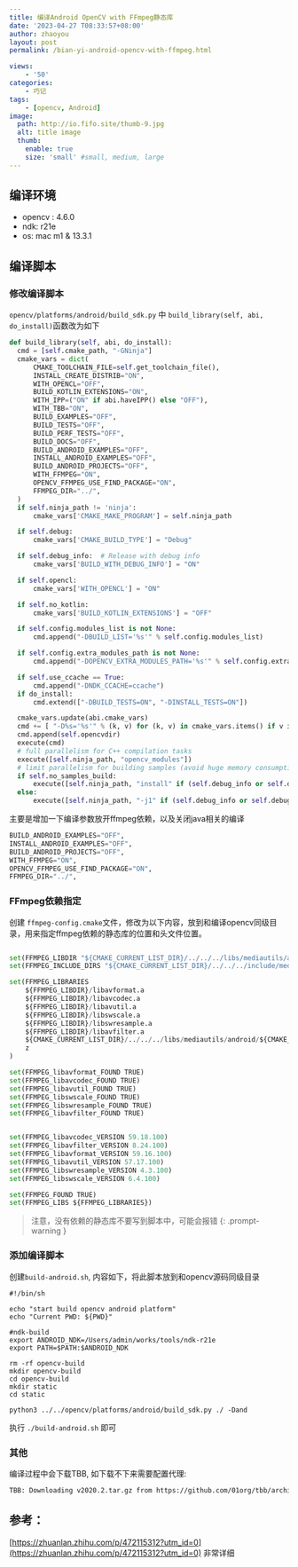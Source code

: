```yaml
---
title: 编译Android OpenCV with FFmpeg静态库
date: '2023-04-27 T08:33:57+08:00'
author: zhaoyou
layout: post
permalink: /bian-yi-android-opencv-with-ffmpeg.html

views:
    - '50'
categories:
    - 巧记
tags:
    - [opencv, Android]
image:
  path: http://io.fifo.site/thumb-9.jpg
  alt: title image
  thumb:  
    enable: true
    size: 'small' #small, medium, large
---
```


 

## 编译环境

- opencv : 4.6.0
- ndk: r21e
- os: mac m1 & 13.3.1



## 编译脚本

### 修改编译脚本

`opencv/platforms/android/build_sdk.py` 中 `build_library(self, abi, do_install)`函数改为如下

```python
def build_library(self, abi, do_install):
  cmd = [self.cmake_path, "-GNinja"]
  cmake_vars = dict(
      CMAKE_TOOLCHAIN_FILE=self.get_toolchain_file(),
      INSTALL_CREATE_DISTRIB="ON",
      WITH_OPENCL="OFF",
      BUILD_KOTLIN_EXTENSIONS="ON",
      WITH_IPP=("ON" if abi.haveIPP() else "OFF"),
      WITH_TBB="ON",
      BUILD_EXAMPLES="OFF",
      BUILD_TESTS="OFF",
      BUILD_PERF_TESTS="OFF",
      BUILD_DOCS="OFF",
      BUILD_ANDROID_EXAMPLES="OFF",
      INSTALL_ANDROID_EXAMPLES="OFF",
      BUILD_ANDROID_PROJECTS="OFF",
      WITH_FFMPEG="ON",
      OPENCV_FFMPEG_USE_FIND_PACKAGE="ON",
      FFMPEG_DIR="../",
  )
  if self.ninja_path != 'ninja':
      cmake_vars['CMAKE_MAKE_PROGRAM'] = self.ninja_path

  if self.debug:
      cmake_vars['CMAKE_BUILD_TYPE'] = "Debug"

  if self.debug_info:  # Release with debug info
      cmake_vars['BUILD_WITH_DEBUG_INFO'] = "ON"

  if self.opencl:
      cmake_vars['WITH_OPENCL'] = "ON"

  if self.no_kotlin:
      cmake_vars['BUILD_KOTLIN_EXTENSIONS'] = "OFF"

  if self.config.modules_list is not None:
      cmd.append("-DBUILD_LIST='%s'" % self.config.modules_list)

  if self.config.extra_modules_path is not None:
      cmd.append("-DOPENCV_EXTRA_MODULES_PATH='%s'" % self.config.extra_modules_path)

  if self.use_ccache == True:
      cmd.append("-DNDK_CCACHE=ccache")
  if do_install:
      cmd.extend(["-DBUILD_TESTS=ON", "-DINSTALL_TESTS=ON"])

  cmake_vars.update(abi.cmake_vars)
  cmd += [ "-D%s='%s'" % (k, v) for (k, v) in cmake_vars.items() if v is not None]
  cmd.append(self.opencvdir)
  execute(cmd)
  # full parallelism for C++ compilation tasks
  execute([self.ninja_path, "opencv_modules"])
  # limit parallelism for building samples (avoid huge memory consumption)
  if self.no_samples_build:
      execute([self.ninja_path, "install" if (self.debug_info or self.debug) else "install/strip"])
  else:
      execute([self.ninja_path, "-j1" if (self.debug_info or self.debug) else "-j3", "install" if (self.debug_info or self.debug) else "install/strip"])
```

主要是增加一下编译参数放开ffmpeg依赖，以及关闭java相关的编译

```python
BUILD_ANDROID_EXAMPLES="OFF",
INSTALL_ANDROID_EXAMPLES="OFF",
BUILD_ANDROID_PROJECTS="OFF",
WITH_FFMPEG="ON",
OPENCV_FFMPEG_USE_FIND_PACKAGE="ON",
FFMPEG_DIR="../",
```

### FFmpeg依赖指定

创建 `ffmpeg-config.cmake`文件，修改为以下内容，放到和编译opencv同级目录，用来指定ffmpeg依赖的静态库的位置和头文件位置。

```python

set(FFMPEG_LIBDIR "${CMAKE_CURRENT_LIST_DIR}/../../../libs/mediautils/android/${CMAKE_ANDROID_ARCH_ABI}/Release/ffmpeg")
set(FFMPEG_INCLUDE_DIRS "${CMAKE_CURRENT_LIST_DIR}/../../../include/mediautils/ffmpeg")

set(FFMPEG_LIBRARIES
    ${FFMPEG_LIBDIR}/libavformat.a
    ${FFMPEG_LIBDIR}/libavcodec.a
    ${FFMPEG_LIBDIR}/libavutil.a
    ${FFMPEG_LIBDIR}/libswscale.a
    ${FFMPEG_LIBDIR}/libswresample.a
    ${FFMPEG_LIBDIR}/libavfilter.a
    ${CMAKE_CURRENT_LIST_DIR}/../../../libs/mediautils/android/${CMAKE_ANDROID_ARCH_ABI}/Release/zpx264/libx264.a
    z
)

set(FFMPEG_libavformat_FOUND TRUE)
set(FFMPEG_libavcodec_FOUND TRUE)
set(FFMPEG_libavutil_FOUND TRUE)
set(FFMPEG_libswscale_FOUND TRUE)
set(FFMPEG_libswresample_FOUND TRUE)
set(FFMPEG_libavfilter_FOUND TRUE)


set(FFMPEG_libavcodec_VERSION 59.18.100)
set(FFMPEG_libavfilter_VERSION 8.24.100)
set(FFMPEG_libavformat_VERSION 59.16.100)
set(FFMPEG_libavutil_VERSION 57.17.100)
set(FFMPEG_libswresample_VERSION 4.3.100)
set(FFMPEG_libswscale_VERSION 6.4.100)

set(FFMPEG_FOUND TRUE)
set(FFMPEG_LIBS ${FFMPEG_LIBRARIES})
```

> 注意，没有依赖的静态库不要写到脚本中，可能会报错
> {: .prompt-warning }



### 添加编译脚本

创建`build-android.sh`, 内容如下，将此脚本放到和opencv源码同级目录

```shell
#!/bin/sh

echo "start build opencv android platform"
echo "Current PWD: ${PWD}"

#ndk-build
export ANDROID_NDK=/Users/admin/works/tools/ndk-r21e
export PATH=$PATH:$ANDROID_NDK

rm -rf opencv-build
mkdir opencv-build
cd opencv-build
mkdir static 
cd static

python3 ../../opencv/platforms/android/build_sdk.py ./ -Dand	
```

执行 `./build-android.sh` 即可



### 其他

编译过程中会下载TBB, 如下载不下来需要配置代理:

```bash
TBB: Downloading v2020.2.tar.gz from https://github.com/01org/tbb/archive/v2020.2.tar.gz	
```



## 参考：

[https://zhuanlan.zhihu.com/p/472115312?utm_id=0](https://zhuanlan.zhihu.com/p/472115312?utm_id=0) 非常详细

